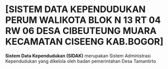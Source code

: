 # [SISTEM DATA KEPENDUDUKAN PERUM WALIKOTA BLOK N 13 RT 04 RW 06 DESA CIBEUTEUNG MUARA KECAMATAN CISEENG KAB.BOGOR]
**Sistem Data Kependudukan (SIDAK)** merupakan Sistem Administrasi Kependudukan yang dikelola oleh badan pemerintahan Desa Tamantirto


